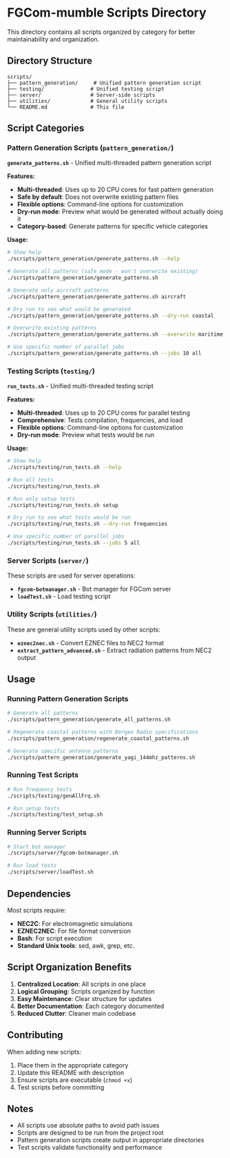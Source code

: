 # FGCom-mumble Scripts Directory

This directory contains all scripts organized by category for better maintainability and organization.

## Directory Structure

```
scripts/
├── pattern_generation/     # Unified pattern generation script
├── testing/               # Unified testing script
├── server/                # Server-side scripts
├── utilities/             # General utility scripts
└── README.md              # This file
```

## Script Categories

### Pattern Generation Scripts (`pattern_generation/`)

**`generate_patterns.sh`** - Unified multi-threaded pattern generation script

**Features:**
- **Multi-threaded**: Uses up to 20 CPU cores for fast pattern generation
- **Safe by default**: Does not overwrite existing pattern files
- **Flexible options**: Command-line options for customization
- **Dry-run mode**: Preview what would be generated without actually doing it
- **Category-based**: Generate patterns for specific vehicle categories

**Usage:**
```bash
# Show help
./scripts/pattern_generation/generate_patterns.sh --help

# Generate all patterns (safe mode - won't overwrite existing)
./scripts/pattern_generation/generate_patterns.sh

# Generate only aircraft patterns
./scripts/pattern_generation/generate_patterns.sh aircraft

# Dry run to see what would be generated
./scripts/pattern_generation/generate_patterns.sh --dry-run coastal

# Overwrite existing patterns
./scripts/pattern_generation/generate_patterns.sh --overwrite maritime

# Use specific number of parallel jobs
./scripts/pattern_generation/generate_patterns.sh --jobs 10 all
```

### Testing Scripts (`testing/`)

**`run_tests.sh`** - Unified multi-threaded testing script

**Features:**
- **Multi-threaded**: Uses up to 20 CPU cores for parallel testing
- **Comprehensive**: Tests compilation, frequencies, and load
- **Flexible options**: Command-line options for customization
- **Dry-run mode**: Preview what tests would be run

**Usage:**
```bash
# Show help
./scripts/testing/run_tests.sh --help

# Run all tests
./scripts/testing/run_tests.sh

# Run only setup tests
./scripts/testing/run_tests.sh setup

# Dry run to see what tests would be run
./scripts/testing/run_tests.sh --dry-run frequencies

# Use specific number of parallel jobs
./scripts/testing/run_tests.sh --jobs 5 all
```

### Server Scripts (`server/`)

These scripts are used for server operations:

- **`fgcom-botmanager.sh`** - Bot manager for FGCom server
- **`loadTest.sh`** - Load testing script

### Utility Scripts (`utilities/`)

These are general utility scripts used by other scripts:

- **`eznec2nec.sh`** - Convert EZNEC files to NEC2 format
- **`extract_pattern_advanced.sh`** - Extract radiation patterns from NEC2 output

## Usage

### Running Pattern Generation Scripts

```bash
# Generate all patterns
./scripts/pattern_generation/generate_all_patterns.sh

# Regenerate coastal patterns with Bergen Radio specifications
./scripts/pattern_generation/regenerate_coastal_patterns.sh

# Generate specific antenna patterns
./scripts/pattern_generation/generate_yagi_144mhz_patterns.sh
```

### Running Test Scripts

```bash
# Run frequency tests
./scripts/testing/genAllFrq.sh

# Run setup tests
./scripts/testing/test_setup.sh
```

### Running Server Scripts

```bash
# Start bot manager
./scripts/server/fgcom-botmanager.sh

# Run load tests
./scripts/server/loadTest.sh
```

## Dependencies

Most scripts require:
- **NEC2C**: For electromagnetic simulations
- **EZNEC2NEC**: For file format conversion
- **Bash**: For script execution
- **Standard Unix tools**: sed, awk, grep, etc.

## Script Organization Benefits

1. **Centralized Location**: All scripts in one place
2. **Logical Grouping**: Scripts organized by function
3. **Easy Maintenance**: Clear structure for updates
4. **Better Documentation**: Each category documented
5. **Reduced Clutter**: Cleaner main codebase

## Contributing

When adding new scripts:
1. Place them in the appropriate category
2. Update this README with description
3. Ensure scripts are executable (`chmod +x`)
4. Test scripts before committing

## Notes

- All scripts use absolute paths to avoid path issues
- Scripts are designed to be run from the project root
- Pattern generation scripts create output in appropriate directories
- Test scripts validate functionality and performance
